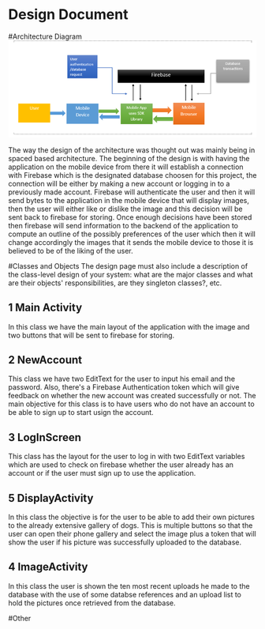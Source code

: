 # Design Document

#Architecture Diagram
![picture](./img/archdiag.PNG)

The way the design of the architecture was thought out was mainly being in spaced based architecture. The beginning of the design is with having the application on the mobile device from there it will establish a connection with Firebase which is the designated database choosen for this project, the connection will be either by making a new account or logging in to a previously made account. Firebase will authenticate the user and then it will send bytes to the application in the mobile device that will display images, then the user will either like or dislike the image and this decision will be sent back to firebase for storing. Once enough decisions have been stored then firebase will send information to the backend of the application to compute an outline of the possibly preferences of the user which then it will change accordingly the images that it sends the mobile device to those it is believed to be of the liking of the user.

#Classes and Objects
The design page must also include a description of the class-level design of your system: what are the major classes and what are their objects' responsibilities, are they singleton classes?, etc.
## 1 Main Activity
In this class we have the main layout of the application with the image and two buttons that will be sent to firebase for storing. 

## 2 NewAccount 
This class we have two EditText for the user to input his email and the password. Also, there's a Firebase Authentication token which will give feedback on whether the new account was created successfully or not. The main objective for this class is to have users who do not have an account to be able to sign up to start usign the account.

## 3 LogInScreen
This class has the layout for the user to log in with two EditText variables which are used to check on firebase whether the user already has an account or if the user must sign up to use the application.


##  5 DisplayActivity
In this class the objective is for the user to be able to add their own pictures to the already extensive gallery of dogs. This is multiple buttons so that the user can open their phone gallery and select the image plus a token that will show the user if his picture was successfully uploaded to the database.

## 4 ImageActivity 
In this class the user is shown the ten most recent uploads he made to the database with the use of some databse references and an upload list to hold the pictures once retrieved from the database.

#Other
